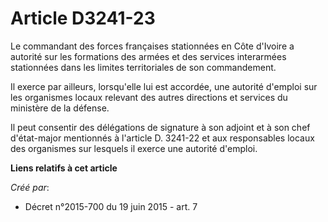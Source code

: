 # Article D3241-23

Le commandant des forces françaises stationnées en Côte d'Ivoire a autorité sur les formations des armées et des services
interarmées stationnées dans les limites territoriales de son commandement. 

Il exerce par ailleurs, lorsqu'elle lui est accordée, une autorité d'emploi sur les organismes locaux relevant des autres
directions et services du ministère de la défense. 

Il peut consentir des délégations de signature à son adjoint et à son chef d'état-major mentionnés à l'article D. 3241-22 et
aux responsables locaux des organismes sur lesquels il exerce une autorité d'emploi.

**Liens relatifs à cet article**

_Créé par_:

  - Décret n°2015-700 du 19 juin 2015 - art. 7
